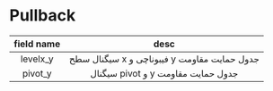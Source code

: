 # Pullback

| field name | desc                                        |
|:----------:|:-------------------------------------------:|
| levelx_y   | سیگنال سطح x فیبوناچی و y جدول حمایت مقاومت |
| pivot_y    | سیگنال pivot و y جدول حمایت مقاومت          |
